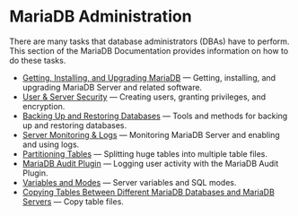 # MariaDB Administration

There are many tasks that database administrators (DBAs) have to perform.  This section of the MariaDB Documentation provides information on how to do these tasks.

- [Getting, Installing, and Upgrading MariaDB](/mariadb-administration/getting-installing-and-upgrading-mariadb/) — Getting, installing, and upgrading MariaDB Server and related software.
- [User & Server Security](/mariadb-administration/user-server-security/) — Creating users, granting privileges, and encryption.
- [Backing Up and Restoring Databases](/mariadb-administration/backing-up-and-restoring-databases/) — Tools and methods for backing up and restoring databases.
- [Server Monitoring & Logs](/mariadb-administration/server-monitoring-logs/) — Monitoring MariaDB Server and enabling and using logs.
- [Partitioning Tables](/mariadb-administration/partitioning-tables/) — Splitting huge tables into multiple table files.
- [MariaDB Audit Plugin](/columns-storage-engines-and-plugins/plugins/mariadb-audit-plugin/) — Logging user activity with the MariaDB Audit Plugin.
- [Variables and Modes](/mariadb-administration/variables-and-modes/) — Server variables and SQL modes.
- [Copying Tables Between Different MariaDB Databases and MariaDB Servers](/mariadb-administration/copying-tables-between-different-mariadb-databases-and-mariadb-servers/) — Copy table files.